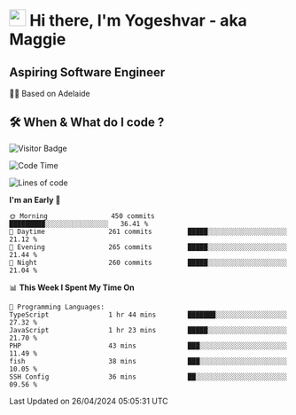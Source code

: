 <h1><img src="https://emojis.slackmojis.com/emojis/images/1531849430/4246/blob-sunglasses.gif?1531849430" width="30"/> Hi there, I'm Yogeshvar - aka Maggie</h1>

## Aspiring Software Engineer
🏂🏻  Based on Adelaide 

## 🛠 When & What do I code ?  

![Visitor Badge](https://visitor-badge.feriirawann.repl.co?username=yogeshvar&repo=yogeshvar&label=Visitors&style=plastic&color=%23457BFF&contentType=svg)

<!--START_SECTION:waka-->
![Code Time](http://img.shields.io/badge/Code%20Time-2%2C878%20hrs%2022%20mins-blue)

![Lines of code](https://img.shields.io/badge/From%20Hello%20World%20I%27ve%20Written-4.2%20million%20lines%20of%20code-blue)

**I'm an Early 🐤** 

```text
🌞 Morning                450 commits         █████████░░░░░░░░░░░░░░░░   36.41 % 
🌆 Daytime                261 commits         █████░░░░░░░░░░░░░░░░░░░░   21.12 % 
🌃 Evening                265 commits         █████░░░░░░░░░░░░░░░░░░░░   21.44 % 
🌙 Night                  260 commits         █████░░░░░░░░░░░░░░░░░░░░   21.04 % 
```


📊 **This Week I Spent My Time On** 

```text
💬 Programming Languages: 
TypeScript               1 hr 44 mins        ███████░░░░░░░░░░░░░░░░░░   27.32 % 
JavaScript               1 hr 23 mins        █████░░░░░░░░░░░░░░░░░░░░   21.70 % 
PHP                      43 mins             ███░░░░░░░░░░░░░░░░░░░░░░   11.49 % 
fish                     38 mins             ███░░░░░░░░░░░░░░░░░░░░░░   10.05 % 
SSH Config               36 mins             ██░░░░░░░░░░░░░░░░░░░░░░░   09.56 % 
```


 Last Updated on 26/04/2024 05:05:31 UTC
<!--END_SECTION:waka-->
